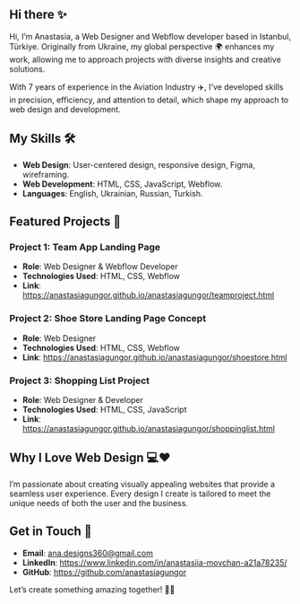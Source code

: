 ## Hi there ✨
Hi, I’m Anastasia, a Web Designer and Webflow developer based in Istanbul, Türkiye.
Originally from Ukraine, my global perspective 🌍 enhances my work, allowing me to approach projects with diverse insights and creative solutions.

With 7 years of experience in the Aviation Industry ✈️, I’ve developed skills in precision, efficiency, and attention to detail, which shape my approach to web design and development.

## My Skills 🛠️
- **Web Design**: User-centered design, responsive design, Figma, wireframing.
- **Web Development**: HTML, CSS, JavaScript, Webflow.
- **Languages**: English, Ukrainian, Russian, Turkish.

## Featured Projects 🚀

### Project 1: Team App Landing Page
- **Role**: Web Designer & Webflow Developer
- **Technologies Used**: HTML, CSS, Webflow
- **Link**: https://anastasiagungor.github.io/anastasiagungor/teamproject.html 

### Project 2: Shoe Store Landing Page Concept
- **Role**: Web Designer
- **Technologies Used**: HTML, CSS, Webflow
- **Link**: https://anastasiagungor.github.io/anastasiagungor/shoestore.html

### Project 3: Shopping List Project
- **Role**: Web Designer & Developer
- **Technologies Used**: HTML, CSS, JavaScript
- **Link**: https://anastasiagungor.github.io/anastasiagungor/shoppinglist.html 

## Why I Love Web Design 💻❤️
I’m passionate about creating visually appealing websites that provide a seamless user experience.
Every design I create is tailored to meet the unique needs of both the user and the business.

## Get in Touch 📩
- **Email**: ana.designs360@gmail.com 
- **LinkedIn**: https://www.linkedin.com/in/anastasiia-movchan-a21a78235/ 
- **GitHub**: https://github.com/anastasiagungor

Let’s create something amazing together! 🚀✨

